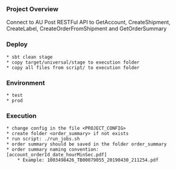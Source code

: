 ### Project Overview

Connect to AU Post RESTFul API to GetAccount, CreateShipment, CreateLabel, CreateOrderFromShipment and GetOrderSummary

### Deploy
    * sbt clean stage
    * copy target/universal/stage to execution folder
    * copy all files from script/ to execution folder
    
### Environment
    * test
    * prod

### Execution
    * change config in the file <PROJECT_CONFIG>
    * create folder <order_summary> if not exists
    * run script: ./run_jobs.sh  
    * order summary should be saved in the folder order_summary
    * order summary naming convention: [account_orderId_date_hourMinSec.pdf]
        * Example: 1003498426_TB00079055_20190430_211254.pdf 
 
 
